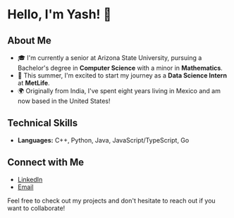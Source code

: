 # Hello, I'm Yash! 👋

## About Me

- 🎓 I'm currently a senior at Arizona State University, pursuing a Bachelor's degree in **Computer Science** with a minor in **Mathematics**.
- 🌱 This summer, I'm excited to start my journey as a **Data Science Intern** at **MetLife**.
- 🌍 Originally from India, I've spent eight years living in Mexico and am now based in the United States!

## Technical Skills

- **Languages:** C++, Python, Java, JavaScript/TypeScript, Go

## Connect with Me

- [LinkedIn](https://www.linkedin.com/in/ygsharma/)
- [Email](mailto:ygsharma@asu.edu)

Feel free to check out my projects and don't hesitate to reach out if you want to collaborate!
